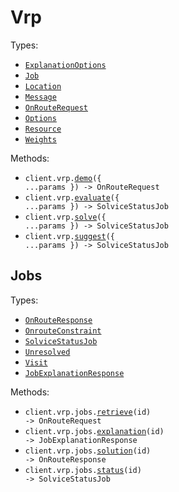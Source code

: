 # Vrp

Types:

- <code><a href="./src/resources/vrp/vrp.ts">ExplanationOptions</a></code>
- <code><a href="./src/resources/vrp/vrp.ts">Job</a></code>
- <code><a href="./src/resources/vrp/vrp.ts">Location</a></code>
- <code><a href="./src/resources/vrp/vrp.ts">Message</a></code>
- <code><a href="./src/resources/vrp/vrp.ts">OnRouteRequest</a></code>
- <code><a href="./src/resources/vrp/vrp.ts">Options</a></code>
- <code><a href="./src/resources/vrp/vrp.ts">Resource</a></code>
- <code><a href="./src/resources/vrp/vrp.ts">Weights</a></code>

Methods:

- <code title="get /v2/vrp/demo">client.vrp.<a href="./src/resources/vrp/vrp.ts">demo</a>({ ...params }) -> OnRouteRequest</code>
- <code title="post /v2/vrp/evaluate">client.vrp.<a href="./src/resources/vrp/vrp.ts">evaluate</a>({ ...params }) -> SolviceStatusJob</code>
- <code title="post /v2/vrp/solve">client.vrp.<a href="./src/resources/vrp/vrp.ts">solve</a>({ ...params }) -> SolviceStatusJob</code>
- <code title="post /v2/vrp/suggest">client.vrp.<a href="./src/resources/vrp/vrp.ts">suggest</a>({ ...params }) -> SolviceStatusJob</code>

## Jobs

Types:

- <code><a href="./src/resources/vrp/jobs.ts">OnRouteResponse</a></code>
- <code><a href="./src/resources/vrp/jobs.ts">OnrouteConstraint</a></code>
- <code><a href="./src/resources/vrp/jobs.ts">SolviceStatusJob</a></code>
- <code><a href="./src/resources/vrp/jobs.ts">Unresolved</a></code>
- <code><a href="./src/resources/vrp/jobs.ts">Visit</a></code>
- <code><a href="./src/resources/vrp/jobs.ts">JobExplanationResponse</a></code>

Methods:

- <code title="get /v2/vrp/jobs/{id}">client.vrp.jobs.<a href="./src/resources/vrp/jobs.ts">retrieve</a>(id) -> OnRouteRequest</code>
- <code title="get /v2/vrp/jobs/{id}/explanation">client.vrp.jobs.<a href="./src/resources/vrp/jobs.ts">explanation</a>(id) -> JobExplanationResponse</code>
- <code title="get /v2/vrp/jobs/{id}/solution">client.vrp.jobs.<a href="./src/resources/vrp/jobs.ts">solution</a>(id) -> OnRouteResponse</code>
- <code title="get /v2/vrp/jobs/{id}/status">client.vrp.jobs.<a href="./src/resources/vrp/jobs.ts">status</a>(id) -> SolviceStatusJob</code>
